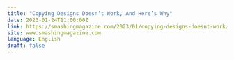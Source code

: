 ```yaml
---
title: "Copying Designs Doesn’t Work, And Here’s Why"
date: 2023-01-24T11:00:00Z
link: https://smashingmagazine.com/2023/01/copying-designs-doesnt-work/?utm_medium=RSS&utm_source=news.12bit.vn
site: www.smashingmagazine.com
language: English
draft: false
---
```

